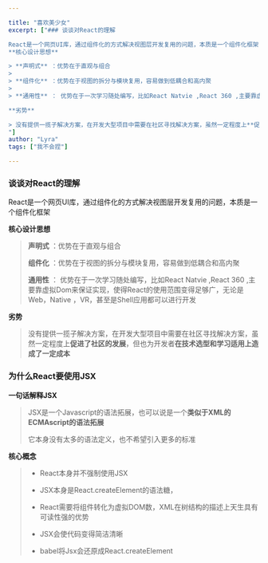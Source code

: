 ```yaml
---

title: "喜欢美少女"
excerpt: ["### 谈谈对React的理解

React是一个网页UI库，通过组件化的方式解决视图层开发复用的问题，本质是一个组件化框架","
**核心设计思想**

> **声明式** ：优势在于直观与组合
>
> **组件化** ：优势在于视图的拆分与模块复用，容易做到低耦合和高内聚
>
> **通用性** ： 优势在于一次学习随处编写，比如React Natvie ,React 360 ,主要靠虚拟Dom来保证实现，使得React的使用范围变得足够广，无论是Web，Native ，VR，甚至是Shell应用都可以进行开发

**劣势**

> 没有提供一揽子解决方案，在开发大型项目中需要在社区寻找解决方案，虽然一定程度上**促进了社区的发展**，但也为开发者**在技术选型和学习适用上造成了一定成本**
"]
author: "Lyra"
tags: ["我不会捏"]

---
```


### 谈谈对React的理解

React是一个网页UI库，通过组件化的方式解决视图层开发复用的问题，本质是一个组件化框架

**核心设计思想**

> **声明式** ：优势在于直观与组合
>
> **组件化** ：优势在于视图的拆分与模块复用，容易做到低耦合和高内聚
>
> **通用性** ： 优势在于一次学习随处编写，比如React Natvie ,React 360 ,主要靠虚拟Dom来保证实现，使得React的使用范围变得足够广，无论是Web，Native ，VR，甚至是Shell应用都可以进行开发

**劣势**

> 没有提供一揽子解决方案，在开发大型项目中需要在社区寻找解决方案，虽然一定程度上**促进了社区的发展**，但也为开发者**在技术选型和学习适用上造成了一定成本**

### 为什么React要使用JSX

**一句话解释JSX**

> JSX是一个Javascript的语法拓展，也可以说是一个**类似于XML的ECMAscript的语法拓展**
>
> 它本身没有太多的语法定义，也不希望引入更多的标准

**核心概念**

>- React本身并不强制使用JSX
>
>- JSX本身是React.createElement的语法糖，
>
>- React需要将组件转化为虚拟DOM数，XML在树结构的描述上天生具有可读性强的优势
>
>- JSX会使代码变得简洁清晰
>
>- babel将Jsx会还原成React.createElement

